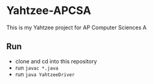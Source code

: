 # Yahtzee-APCSA
This is my Yahtzee project for AP Computer Sciences A

## Run
 - clone and cd into this repository
 - run ``` javac *.java ```
 - run ``` java YahtzeeDriver ```
